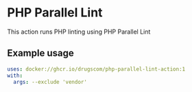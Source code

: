 # PHP Parallel Lint

This action runs PHP linting using PHP Parallel Lint

## Example usage

```yaml
uses: docker://ghcr.io/drugscom/php-parallel-lint-action:1
with:
  args: --exclude 'vendor'
```
